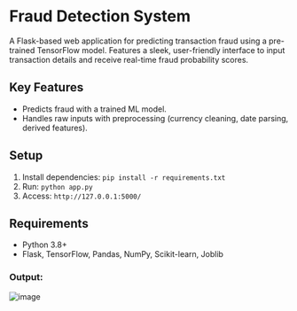 # Fraud Detection System

A Flask-based web application for predicting transaction fraud using a pre-trained TensorFlow model. Features a sleek, user-friendly interface to input transaction details and receive real-time fraud probability scores.

## Key Features
- Predicts fraud with a trained ML model.
- Handles raw inputs with preprocessing (currency cleaning, date parsing, derived features).

## Setup
1. Install dependencies: `pip install -r requirements.txt`
2. Run: `python app.py`
3. Access: `http://127.0.0.1:5000/`

## Requirements
- Python 3.8+
- Flask, TensorFlow, Pandas, NumPy, Scikit-learn, Joblib

### Output:

![image](https://github.com/user-attachments/assets/bf0bca1e-0a97-4981-a562-6b5487b907c5)
